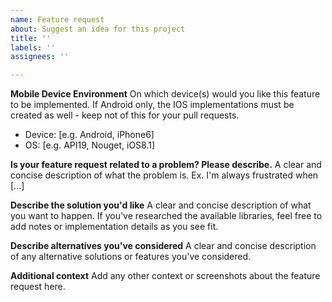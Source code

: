 ```yaml
---
name: Feature request
about: Suggest an idea for this project
title: ''
labels: ''
assignees: ''

---
```


**Mobile Device Environment**
On which device(s) would you like this feature to be implemented.   If Android only, the IOS implementations must be created as well - keep not of this for your pull requests.
- Device: [e.g. Android, iPhone6]
- OS: [e.g. API19, Nouget, iOS8.1]

**Is your feature request related to a problem? Please describe.**
A clear and concise description of what the problem is. Ex. I'm always frustrated when [...]

**Describe the solution you'd like**
A clear and concise description of what you want to happen.  If you've researched the available libraries, feel free to add notes or implementation details as you see fit.

**Describe alternatives you've considered**
A clear and concise description of any alternative solutions or features you've considered.

**Additional context**
Add any other context or screenshots about the feature request here.
